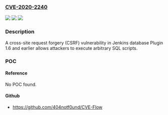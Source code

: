 ### [CVE-2020-2240](https://cve.mitre.org/cgi-bin/cvename.cgi?name=CVE-2020-2240)
![](https://img.shields.io/static/v1?label=Product&message=Jenkins%20database%20Plugin&color=blue)
![](https://img.shields.io/static/v1?label=Version&message=%3C%3D%201.6%20&color=brighgreen)
![](https://img.shields.io/static/v1?label=Vulnerability&message=CWE-352%3A%20Cross-Site%20Request%20Forgery%20(CSRF)&color=brighgreen)

### Description

A cross-site request forgery (CSRF) vulnerability in Jenkins database Plugin 1.6 and earlier allows attackers to execute arbitrary SQL scripts.

### POC

#### Reference
No POC found.

#### Github
- https://github.com/404notf0und/CVE-Flow

